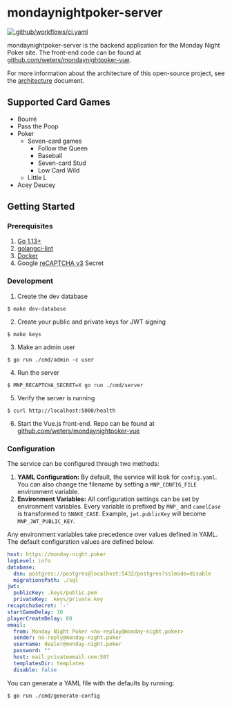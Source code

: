 # mondaynightpoker-server

[![.github/workflows/ci.yaml](https://github.com/weters/mondaynightpoker-server/workflows/.github/workflows/ci.yaml/badge.svg?branch=master)](https://github.com/weters/mondaynightpoker-server/actions?query=workflow%3A.github%2Fworkflows%2Fci.yaml+branch%3Amaster)

mondaynightpoker-server is the backend application for the Monday Night Poker site. The front-end code can be found at [github.com/weters/mondaynightpoker-vue](https://github.com/weters/mondaynightpoker-vue).

For more information about the architecture of this open-source project, see the [architecture](architecture.md) document.

## Supported Card Games

* Bourré
* Pass the Poop
* Poker
  * Seven-card games
    * Follow the Queen
    * Baseball
    * Seven-card Stud
    * Low Card Wild
  * Little L
* Acey Deucey

## Getting Started

### Prerequisites

1. [Go 1.13+](https://golang.org/dl/)
2. [golangci-lint](https://golangci-lint.run/usage/install/)
3. [Docker](https://www.docker.com/products/docker-desktop)
4. Google [reCAPTCHA v3](https://www.google.com/u/1/recaptcha/admin/create) Secret

### Development

1. Create the dev database

```
$ make dev-database
```
    
2. Create your public and private keys for JWT signing

```
$ make keys
```
    
3. Make an admin user

```
$ go run ./cmd/admin -c user
```

4. Run the server

```
$ MNP_RECAPTCHA_SECRET=X go run ./cmd/server
```
    
5. Verify the server is running

```
$ curl http://localhost:5000/health
```
    
6. Start the Vue.js front-end. Repo can be found at [github.com/weters/mondaynightpoker-vue](https://github.com/weters/mondaynightpoker-vue)

### Configuration

The service can be configured through two methods:

1. **YAML Configuration:** By default, the service will look for `config.yaml`. You can also change the filename by setting a `MNP_CONFIG_FILE` environment variable.
2. **Environment Variables:** All configuration settings can be set by environment variables. Every variable is prefixed by `MNP_` and `camelCase` is transformed to `SNAKE_CASE`. Example, `jwt.publicKey` will become `MNP_JWT_PUBLIC_KEY`.

Any environment variables take precedence over values defined in YAML. The default configuration values are defined below.

```yaml
host: https://monday-night.poker
logLevel: info
database:
  dsn: postgres://postgres@localhost:5432/postgres?sslmode=disable
  migrationsPath: ./sql
jwt:
  publicKey: .keys/public.pem
  privateKey: .keys/private.key
recaptchaSecret: '-'
startGameDelay: 10
playerCreateDelay: 60
email:
  from: Monday Night Poker <no-replay@monday-night.poker>
  sender: no-reply@monday-night.poker
  username: dealer@monday-night.poker
  password: ""
  host: mail.privateemail.com:587
  templatesDir: templates
  disable: false
```

You can generate a YAML file with the defaults by running:

```shell
$ go run ./cmd/generate-config
```